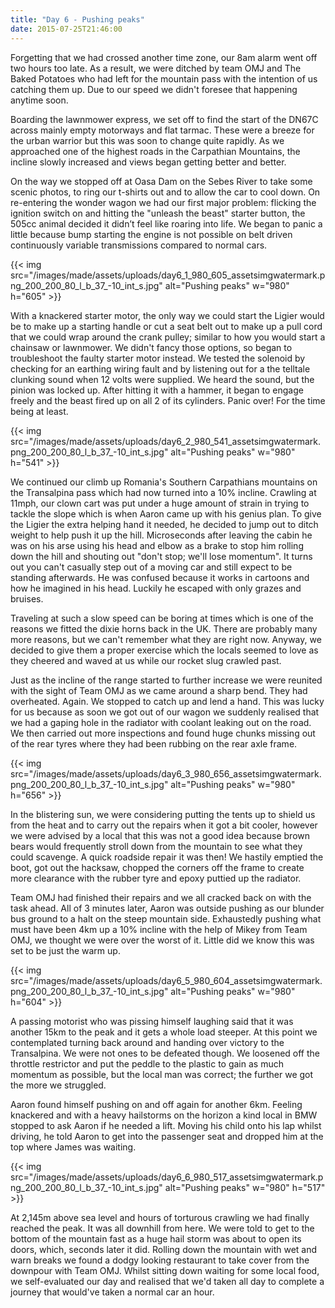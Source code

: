 ```yaml
---
title: "Day 6 - Pushing peaks"
date: 2015-07-25T21:46:00
---
```


Forgetting that we had crossed another time zone, our 8am alarm went off two hours too late. As a result, we were ditched by team OMJ and The Baked Potatoes who had left for the mountain pass with the intention of us catching them up. Due to our speed we didn't foresee that happening anytime soon.

Boarding the lawnmower express, we set off to find the start of the DN67C across mainly empty motorways and flat tarmac. These were a breeze for the urban warrior but this was soon to change quite rapidly. As we approached one of the highest roads in the Carpathian Mountains, the incline slowly increased and views began getting better and better.

On the way we stopped off at Oasa Dam on the Sebes River to take some scenic photos, to ring our t-shirts out and to allow the car to cool down. On re-entering the wonder wagon we had our first major problem: flicking the ignition switch on and hitting the "unleash the beast" starter button, the 505cc animal decided it didn’t feel like roaring into life. We began to panic a little because bump starting the engine is not possible on belt driven continuously variable transmissions compared to normal cars.

{{< img src="/images/made/assets/uploads/day6_1_980_605_assetsimgwatermark.png_200_200_80_l_b_37_-10_int_s.jpg" alt="Pushing peaks" w="980" h="605" >}}

With a knackered starter motor, the only way we could start the Ligier would be to make up a starting handle or cut a seat belt out to make up a pull cord that we could wrap around the crank pulley; similar to how you would start a chainsaw or lawnmower. We didn't fancy those options, so began to troubleshoot the faulty starter motor instead. We tested the solenoid by checking for an earthing wiring fault and by listening out for a the telltale clunking sound when 12 volts were supplied. We heard the sound, but the pinion was locked up. After hitting it with a hammer, it began to engage freely and the beast fired up on all 2 of its cylinders. Panic over! For the time being at least.

{{< img src="/images/made/assets/uploads/day6_2_980_541_assetsimgwatermark.png_200_200_80_l_b_37_-10_int_s.jpg" alt="Pushing peaks" w="980" h="541" >}}

We continued our climb up Romania's Southern Carpathians mountains on the Transalpina pass which had now turned into a 10% incline. Crawling at 11mph, our clown cart was put under a huge amount of strain in trying to tackle the slope which is when Aaron came up with his genius plan. To give the Ligier the extra helping hand it needed, he decided to jump out to ditch weight to help push it up the hill. Microseconds after leaving the cabin he was on his arse using his head and elbow as a brake to stop him rolling down the hill and shouting out "don't stop; we'll lose momentum". It turns out you can't casually step out of a moving car and still expect to be standing afterwards. He was confused because it works in cartoons and how he imagined in his head. Luckily he escaped with only grazes and bruises.

Traveling at such a slow speed can be boring at times which is one of the reasons we fitted the dixie horns back in the UK. There are probably many more reasons, but we can't remember what they are right now. Anyway, we decided to give them a proper exercise which the locals seemed to love as they cheered and waved at us while our rocket slug crawled past. 

Just as the incline of the range started to further increase we were reunited with the sight of Team OMJ as we came around a sharp bend. They had overheated. Again. We stopped to catch up and lend a hand. This was lucky for us because as soon we got out of our wagon we suddenly realised that we had a gaping hole in the radiator with coolant leaking out on the road. We then carried out more inspections and found huge chunks missing out of the rear tyres where they had been rubbing on the rear axle frame.

{{< img src="/images/made/assets/uploads/day6_3_980_656_assetsimgwatermark.png_200_200_80_l_b_37_-10_int_s.jpg" alt="Pushing peaks" w="980" h="656" >}}

In the blistering sun, we were considering putting the tents up to shield us from the heat and to carry out the repairs when it got a bit cooler, however we were advised by a local that this was not a good idea because brown bears would frequently stroll down from the mountain to see what they could scavenge. A quick roadside repair it was then! We hastily emptied the boot, got out the hacksaw, chopped the corners off the frame to create more clearance with the rubber tyre and epoxy puttied up the radiator.

Team OMJ had finished their repairs and we all cracked back on with the task ahead. All of 3 minutes later, Aaron was outside pushing as our blunder bus ground to a halt on the steep mountain side. Exhaustedly pushing what must have been 4km up a 10% incline with the help of Mikey from Team OMJ, we thought we were over the worst of it. Little did we know this was set to be just the warm up.

{{< img src="/images/made/assets/uploads/day6_5_980_604_assetsimgwatermark.png_200_200_80_l_b_37_-10_int_s.jpg" alt="Pushing peaks" w="980" h="604" >}}

A passing motorist who was pissing himself laughing said that it was another 15km to the peak and it gets a whole load steeper. At this point we contemplated turning back around and handing over victory to the Transalpina. We were not ones to be defeated though. We loosened off the throttle restrictor and put the peddle to the plastic to gain as much momentum as possible, but the local man was correct; the further we got the more we struggled.

Aaron found himself pushing on and off again for another 6km. Feeling knackered and with a heavy hailstorms on the horizon a kind local in BMW stopped to ask Aaron if he needed a lift. Moving his child onto his lap whilst driving, he told Aaron to get into the passenger seat and dropped him at the top where James was waiting.

{{< img src="/images/made/assets/uploads/day6_6_980_517_assetsimgwatermark.png_200_200_80_l_b_37_-10_int_s.jpg" alt="Pushing peaks" w="980" h="517" >}}

At 2,145m above sea level and hours of torturous crawling we had finally reached the peak. It was all downhill from here. We were told to get to the bottom of the mountain fast as a huge hail storm was about to open its doors, which, seconds later it did. Rolling down the mountain with wet and warn breaks we found a dodgy looking restaurant to take cover from the downpour with Team OMJ. Whilst sitting down waiting for some local food, we self-evaluated our day and realised that we'd taken all day to complete a journey that would've taken a normal car an hour.